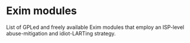# Exim modules
List of GPLed and freely available Exim modules that employ an ISP-level abuse-mitigation and idiot-LARTing strategy. 
